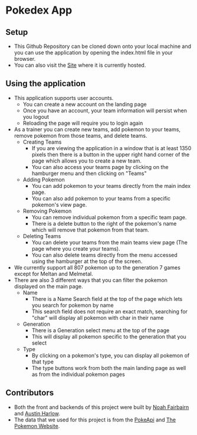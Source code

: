 # Pokedex App

## Setup

  * This Github Repository can be cloned down onto your local machine and you can use the application by opening the index.html file in your browser.
  * You can also visit the [Site](https://austinbh.github.io/Pokedex-frontend/) where it is currently hosted.

## Using the application

  * This application supports user accounts.
    - You can create a new account on the landing page
    - Once you have an account, your team information will persist when you logout
    - Reloading the page will require you to login again
  * As a trainer you can create new teams, add pokemon to your teams, remove pokemon from those teams, and delete teams.
    - Creating Teams
      - If you are viewing the application in a window that is at least 1350 pixels then there is a button in the upper right hand corner of the page which allows you to create a new team.
      - You can also access your teams page by clicking on the hamburger menu and then clicking on "Teams"
    - Adding Pokemon
      - You can add pokemon to your teams directly from the main index page.
      - You can also add pokemon to your teams from a specific pokemon's view page.
    - Removing Pokemon
      - You can remove individual pokemon from a specific team page.
      - There is a delete button to the right of the pokemon's name which will remove that pokemon from that team.
    - Deleting Teams
      - You can delete your teams from the main teams view page (The page where you create your teams).
      - You can also delete teams directly from the menu accessed using the hamburger at the top of the screen.
  * We currently support all 807 pokemon up to the generation 7 games except for Meltan and Melmetal.
  * There are also 3 different ways that you can filter the pokemon displayed on the main page.
    - Name
      - There is a Name Search field at the top of the page which lets you search for pokemon by name
      - This search field does not require an exact match, searching for "char" will display all pokemon with char in their name
    - Generation
      - There is a Generation select menu at the top of the page
      - This will display all pokemon specific to the generation that you select
    - Type
      - By clicking on a pokemon's type, you can display all pokemon of that type
      - The type buttons work from both the main landing page as well as from the individual pokemon pages

## Contributors

  * Both the front and backends of this project were built by [Noah Fairbairn](https://github.com/NFairbairn) and [Austin Harlow](https://github.com/AustinBH).
  * The data that we used for this project is from the [PokeApi](https://pokeapi.co/) and [The Pokemon Website](https://www.pokemon.com/us/).
